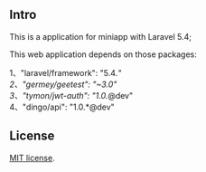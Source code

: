 ## Intro

This is a application for miniapp with Laravel 5.4; <br>

This web application depends on those packages:<br>

1、"laravel/framework": "5.4.*"<br>
2、"germey/geetest": "~3.0"<br>
3、"tymon/jwt-auth": "1.0.*@dev"<br>
4、"dingo/api": "1.0.*@dev"


## License

[MIT license](http://opensource.org/licenses/MIT).
